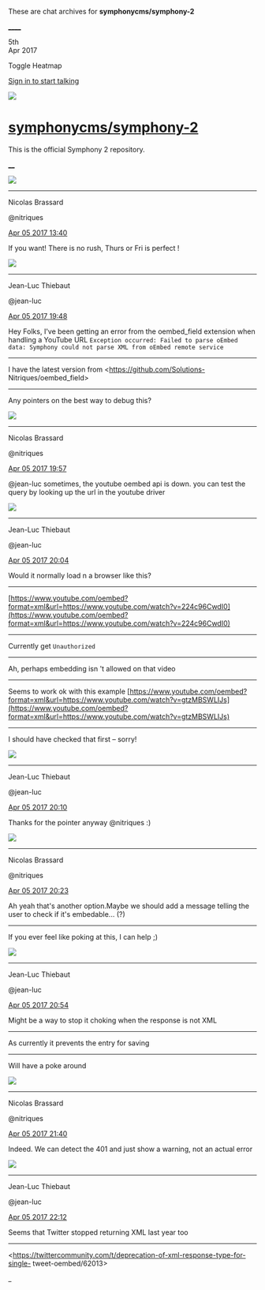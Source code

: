 These are chat archives for **symphonycms/symphony-2**

[__](/symphonycms/symphony-2/archives/2017/04/06)[__](/symphonycms/symphony-2/archives/2017/04/04)

5th  
Apr 2017

Toggle Heatmap

[Sign in to start talking](/login?action=login&button=archive-login)

![](https://avatars-02.gitter.im/group/iv/3/57542c45c43b8c601977197e?s=48)

#  [symphonycms/symphony-2](/symphonycms/symphony-2)

This is the official Symphony 2 repository.

[ __](/orgs/symphonycms/rooms "More symphonycms rooms")

![](https://avatars1.githubusercontent.com/u/771169?v=4&s=30)

____

Nicolas Brassard

@nitriques

[Apr 05 2017
13:40](https://gitter.im/symphonycms/symphony-2?at=58e4f3e8b52518ed4de0a7ae)

If you want! There is no rush, Thurs or Fri is perfect !

![](https://avatars1.githubusercontent.com/u/91054?v=4&s=30)

____

Jean-Luc Thiebaut

@jean-luc

[Apr 05 2017
19:48](https://gitter.im/symphonycms/symphony-2?at=58e54a0e4cb8d09173610481)

Hey Folks, I've been getting an error from the oembed_field extension when
handling a YouTube URL `Exception occurred: Failed to parse oEmbed data:
Symphony could not parse XML from oEmbed remote service`

____

I have the latest version from <https://github.com/Solutions-
Nitriques/oembed_field>

____

Any pointers on the best way to debug this?

![](https://avatars1.githubusercontent.com/u/771169?v=4&s=30)

____

Nicolas Brassard

@nitriques

[Apr 05 2017
19:57](https://gitter.im/symphonycms/symphony-2?at=58e54c16f22385553d115bf2)

@jean-luc sometimes, the youtube oembed api is down. you can test the query by
looking up the url in the youtube driver

![](https://avatars1.githubusercontent.com/u/91054?v=4&s=30)

____

Jean-Luc Thiebaut

@jean-luc

[Apr 05 2017
20:04](https://gitter.im/symphonycms/symphony-2?at=58e54db40e4137042ae89f97)

Would it normally load n a browser like this?

____

[https://www.youtube.com/oembed?format=xml&url=https://www.youtube.com/watch?v=224c96CwdI0](https://www.youtube.com/oembed?format=xml&url=https://www.youtube.com/watch?v=224c96CwdI0)

____

Currently get `Unauthorized`

____

Ah, perhaps embedding isn 't allowed on that video

____

Seems to work ok with this example
[https://www.youtube.com/oembed?format=xml&url=https://www.youtube.com/watch?v=gtzMBSWLIJs](https://www.youtube.com/oembed?format=xml&url=https://www.youtube.com/watch?v=gtzMBSWLIJs)

____

I should have checked that first – sorry!

![](https://avatars1.githubusercontent.com/u/91054?v=4&s=30)

____

Jean-Luc Thiebaut

@jean-luc

[Apr 05 2017
20:10](https://gitter.im/symphonycms/symphony-2?at=58e54f19f22385553d116997)

Thanks for the pointer anyway @nitriques :)

![](https://avatars1.githubusercontent.com/u/771169?v=4&s=30)

____

Nicolas Brassard

@nitriques

[Apr 05 2017
20:23](https://gitter.im/symphonycms/symphony-2?at=58e5522b8fcce56b20d3470f)

Ah yeah that's another option.Maybe we should add a message telling the user
to check if it's embedable... (?)

____

If you ever feel like poking at this, I can help ;)

![](https://avatars1.githubusercontent.com/u/91054?v=4&s=30)

____

Jean-Luc Thiebaut

@jean-luc

[Apr 05 2017
20:54](https://gitter.im/symphonycms/symphony-2?at=58e5598e8bb56c2d117becfd)

Might be a way to stop it choking when the response is not XML

____

As currently it prevents the entry for saving

____

Will have a poke around

![](https://avatars1.githubusercontent.com/u/771169?v=4&s=30)

____

Nicolas Brassard

@nitriques

[Apr 05 2017
21:40](https://gitter.im/symphonycms/symphony-2?at=58e5643b08c00c092a50ddb4)

Indeed. We can detect the 401 and just show a warning, not an actual error

![](https://avatars1.githubusercontent.com/u/91054?v=4&s=30)

____

Jean-Luc Thiebaut

@jean-luc

[Apr 05 2017
22:12](https://gitter.im/symphonycms/symphony-2?at=58e56bd4ad849bcf42562d91)

Seems that Twitter stopped returning XML last year too

____

<https://twittercommunity.com/t/deprecation-of-xml-response-type-for-single-
tweet-oembed/62013>

_

